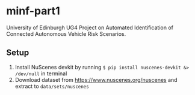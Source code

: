 # minf-part1
University of Edinburgh UG4 Project on Automated Identification of Connected Autonomous Vehicle Risk Scenarios.

## Setup

1. Install NuScenes devkit by running ```$ pip install nuscenes-devkit &> /dev/null``` in terminal
2. Download dataset from https://www.nuscenes.org/nuscenes and extract to ```data/sets/nuscenes```
